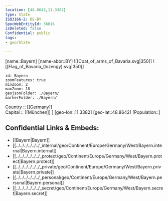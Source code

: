 ```yaml
---
location: [48.8642,11.3382] 
type: State
ISO3166-2: DE-BY
SpocWebEntityId: 36016
isDeleted: false
Confidential: public
tags:
- geo/State

---
```

[name::Bayern] 
[name-abbr::BY] 
![[Coat_of_arms_of_Bavaria.svg|350]] 
![[Flag_of_Bavaria_(lozengy).svg|350]] 

```leaflet
id: Bayern
zoomFeatures: true 
minZoom: 2 
maxZoom: 18
geojsonFolder: ./Bayern/
markerFolder: ./Bayern/
```

Country :: [[Germany]]  
Capital ::  [[München]] ] 
[geo-lon::11.3382] 
[geo-lat::48.8642] 
[Population::] 



## Confidential Links & Embeds: 
- [[Bayern|Bayern]] 
- [[../../../../../../_internal/geo/Continent/Europe/Germany/West/Bayern.internal|Bayern.internal]] 
- [[../../../../../../_protect/geo/Continent/Europe/Germany/West/Bayern.protect|Bayern.protect]] 
- [[../../../../../../_private/geo/Continent/Europe/Germany/West/Bayern.private|Bayern.private]] 
- [[../../../../../../_personal/geo/Continent/Europe/Germany/West/Bayern.personal|Bayern.personal]] 
- [[../../../../../../_secret/geo/Continent/Europe/Germany/West/Bayern.secret|Bayern.secret]] 
